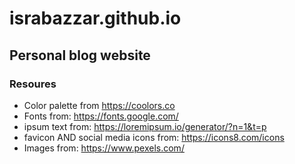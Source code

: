 # israbazzar.github.io
## Personal blog website

### Resoures
- Color palette from https://coolors.co
- Fonts from: https://fonts.google.com/
- ipsum text from: https://loremipsum.io/generator/?n=1&t=p
- favicon AND social media icons from: https://icons8.com/icons
- Images from: https://www.pexels.com/

